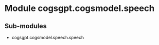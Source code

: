 Module cogsgpt.cogsmodel.speech
===============================

Sub-modules
-----------
* cogsgpt.cogsmodel.speech.speech